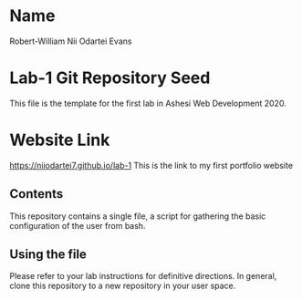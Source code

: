 # Name 

Robert-William Nii Odartei Evans

# Lab-1 Git Repository Seed

This file is the template for the first lab in Ashesi Web Development 2020.

# Website Link
https://niiodartei7.github.io/lab-1
This is the link to my first portfolio website

## Contents

This repository contains a single file, a script for gathering the basic configuration of the user from bash.

## Using the file

Please refer to your lab instructions for definitive directions. In general, clone this repository to a new repository in your user space.
